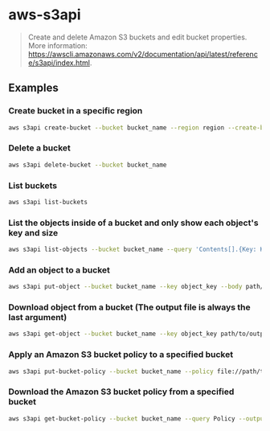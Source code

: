 # aws-s3api

> Create and delete Amazon S3 buckets and edit bucket properties. More information: <https://awscli.amazonaws.com/v2/documentation/api/latest/reference/s3api/index.html>.

## Examples

### Create bucket in a specific region

```bash
aws s3api create-bucket --bucket bucket_name --region region --create-bucket-configuration LocationConstraint=region
```

### Delete a bucket

```bash
aws s3api delete-bucket --bucket bucket_name
```

### List buckets

```bash
aws s3api list-buckets
```

### List the objects inside of a bucket and only show each object's key and size

```bash
aws s3api list-objects --bucket bucket_name --query 'Contents[].{Key: Key, Size: Size}'
```

### Add an object to a bucket

```bash
aws s3api put-object --bucket bucket_name --key object_key --body path/to/file
```

### Download object from a bucket (The output file is always the last argument)

```bash
aws s3api get-object --bucket bucket_name --key object_key path/to/output_file
```

### Apply an Amazon S3 bucket policy to a specified bucket

```bash
aws s3api put-bucket-policy --bucket bucket_name --policy file://path/to/bucket_policy.json
```

### Download the Amazon S3 bucket policy from a specified bucket

```bash
aws s3api get-bucket-policy --bucket bucket_name --query Policy --output json|table|text|yaml|yaml-stream > path/to/bucket_policy
```
